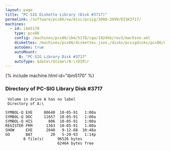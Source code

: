 ```yaml
---
layout: page
title: "PC-SIG Diskette Library (Disk #3717)"
permalink: /software/pcx86/sw/misc/pcsig/3000-3999/DISK3717/
machines:
  - id: ibm5170
    type: pcx86
    config: /machines/pcx86/ibm/5170/cga/1024kb/rev3/machine.xml
    diskettes: /machines/pcx86/diskettes.json,/disks/pcsigdisks/pcx86/diskettes.json
    autoGen: true
    autoMount:
      B: "PC-SIG Library Disk #3717"
    autoType: $date\r$time\rB:\rDIR\r
---
```


{% include machine.html id="ibm5170" %}

### Directory of PC-SIG Library Disk #3717

     Volume in drive A has no label
     Directory of A:\

    SYMBOL-Q EXE     80640  10-05-91   1:00a
    SYMBOL-Q DOC     11657  10-05-91   1:00a
    SYMBOL-Q HIS       806  10-05-91   1:00a
    REGISTER FRM      1363  10-05-91   1:00a
    SHOW     EXE      2040   9-12-88  10:48a
    GO       BAT        20   5-20-93   1:14p
            6 file(s)      96526 bytes
                           62464 bytes free
